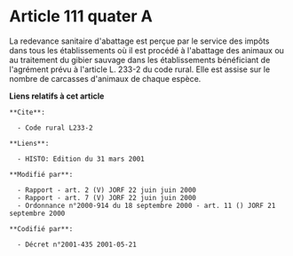 # Article 111 quater A

La redevance sanitaire d'abattage est perçue par le service des impôts dans tous les établissements où il est procédé à
l'abattage des animaux ou au traitement du gibier sauvage dans les établissements bénéficiant de l'agrément prévu à l'article
L. 233-2 du code rural. Elle est assise sur le nombre de carcasses d'animaux de chaque espèce.

**Liens relatifs à cet article**

	**Cite**:

	  - Code rural L233-2

	**Liens**:

	  - HISTO: Edition du 31 mars 2001

	**Modifié par**:

	  - Rapport - art. 2 (V) JORF 22 juin juin 2000
	  - Rapport - art. 7 (V) JORF 22 juin juin 2000
	  - Ordonnance n°2000-914 du 18 septembre 2000 - art. 11 () JORF 21 septembre 2000

	**Codifié par**:

	  - Décret n°2001-435 2001-05-21
